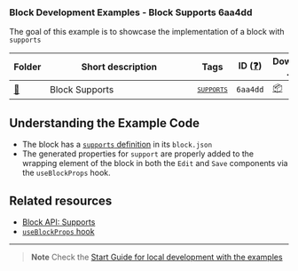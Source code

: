 ### Block Development Examples - Block Supports 6aa4dd

The goal of this example is to showcase the implementation of a block with `supports`

<!-- Please, do not remove these @TABLE EXAMPLES BEGIN and @TABLE EXAMPLES END comments or modify the table inside. This table is automatically generated from the data at _data/examples.json and _data/tags.json -->
<!-- @TABLE EXAMPLES BEGIN -->
| Folder                                                                                                 | <span style="display: inline-block; width:250px">Short description</span> | Tags                                                                                                                             | ID ([❓](https://github.com/WordPress/block-development-examples/wiki/04-Why-an-ID-for-every-example%3F "Why an ID for every example?")) | Download .zip                                                                                                                                                                                                                                                     | Live Demo                                                                                                                                                                                                                                                                                                                                                                                                                                                                                                                                                                                                                                                                                                                                                                                                                                                                        |
| ------------------------------------------------------------------------------------------------------ | ------------------------------------------------------------------------- | -------------------------------------------------------------------------------------------------------------------------------- | --------------------------------------------------------------------------------------------------------------------------------------- | ----------------------------------------------------------------------------------------------------------------------------------------------------------------------------------------------------------------------------------------------------------------- | -------------------------------------------------------------------------------------------------------------------------------------------------------------------------------------------------------------------------------------------------------------------------------------------------------------------------------------------------------------------------------------------------------------------------------------------------------------------------------------------------------------------------------------------------------------------------------------------------------------------------------------------------------------------------------------------------------------------------------------------------------------------------------------------------------------------------------------------------------------------------------- |
| [📁](https://github.com/WordPress/block-development-examples/tree/trunk/plugins/block-supports-6aa4dd) | Block Supports                                                            | <small><code><a href="https://github.com/WordPress/block-development-examples/wiki/03-Tags#supports">SUPPORTS</a></code></small> | `6aa4dd`                                                                                                                                | [📦](https://raw.githubusercontent.com/WordPress/block-development-examples/deploy/zips/block-supports-6aa4dd.zip "Install the plugin using this zip and activate it. Then use the ID of the block (6aa4dd) to find it and add it to a post to see it in action") | [![](https://raw.githubusercontent.com/WordPress/block-development-examples/trunk/_assets/icon-wp.svg)](https://playground.wordpress.net/#%7B%22landingPage%22:%22/wp-admin/plugins.php%22,%22steps%22:%5B%7B%22step%22:%22login%22,%22username%22:%22admin%22,%22password%22:%22password%22%7D,%7B%22step%22:%22mkdir%22,%22path%22:%22/downloads%22%7D,%7B%22step%22:%22writeFile%22,%22path%22:%22/downloads/plugin.zip%22,%22data%22:%7B%22resource%22:%22url%22,%22url%22:%22https://raw.githubusercontent.com/WordPress/block-development-examples/deploy/zips/block-supports-6aa4dd.zip%22,%22caption%22:%22Downloading%20plugin...%22%7D%7D,%7B%22step%22:%22installPlugin%22,%22pluginZipFile%22:%7B%22resource%22:%22vfs%22,%22path%22:%22/downloads/plugin.zip%22%7D%7D%5D%7D "Use the ID of the block (6aa4dd) to find it and add it to a post to see it in action") |
<!-- @TABLE EXAMPLES END -->

## Understanding the Example Code

- The block has a [`supports` definition](https://github.com/WordPress/block-development-examples/blob/e804d8416775de94fccae27be6f26ae0ae75b3d9/plugins/block-supports-6aa4dd/src/block.json#L25) in its `block.json`
- The generated properties for `support` are properly added to the wrapping element of the block in both the `Edit` and `Save` components via the `useBlockProps` hook.

## Related resources

- [Block API: Supports](https://developer.wordpress.org/block-editor/reference-guides/block-api/block-supports/)
- [`useBlockProps` hook](https://developer.wordpress.org/block-editor/reference-guides/packages/packages-block-editor/#useblockprops) 

----

> **Note**
> Check the [Start Guide for local development with the examples](https://github.com/WordPress/block-development-examples/wiki/02-Examples#start-guide-for-local-development-with-the-examples)